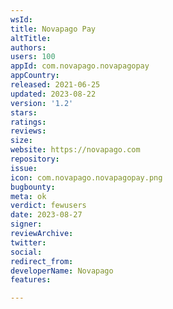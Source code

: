 ```yaml
---
wsId: 
title: Novapago Pay
altTitle: 
authors: 
users: 100
appId: com.novapago.novapagopay
appCountry: 
released: 2021-06-25
updated: 2023-08-22
version: '1.2'
stars: 
ratings: 
reviews: 
size: 
website: https://novapago.com
repository: 
issue: 
icon: com.novapago.novapagopay.png
bugbounty: 
meta: ok
verdict: fewusers
date: 2023-08-27
signer: 
reviewArchive: 
twitter: 
social: 
redirect_from: 
developerName: Novapago
features: 

---
```


